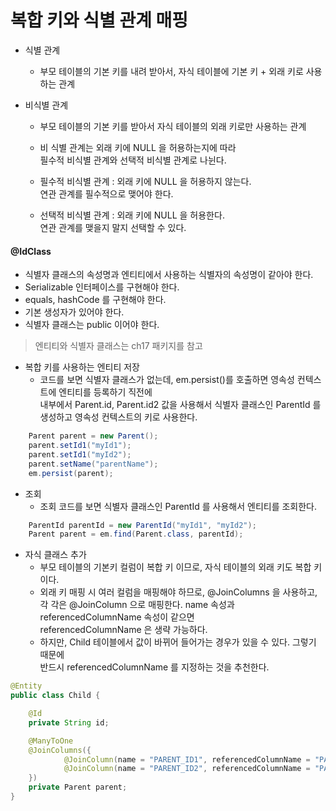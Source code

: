 # 복합 키와 식별 관계 매핑

- 식별 관계
    - 부모 테이블의 기본 키를 내려 받아서, 자식 테이블에 기본 키 + 외래 키로 사용하는 관계

- 비식별 관계
    - 부모 테이블의 기본 키를 받아서 자식 테이블의 외래 키로만 사용하는 관계
    - 비 식별 관계는 외래 키에 NULL 을 허용하는지에 따라<br>
    필수적 비식별 관계와 선택적 비식별 관계로 나뉜다.
    
    - 필수적 비식별 관계 : 외래 키에 NULL 을 허용하지 않는다.<br>
    연관 관계를 필수적으로 맺어야 한다.
    - 선택적 비식별 관계 : 외래 키에 NULL 을 허용한다.<br>
    연관 관계를 맺을지 말지 선택할 수 있다.
    
#### @IdClass
- 식별자 클래스의 속성명과 엔티티에서 사용하는 식별자의 속성명이 같아야 한다.
- Serializable 인터페이스를 구현해야 한다.
- equals, hashCode 를 구현해야 한다.
- 기본 생성자가 있어야 한다.
- 식별자 클래스는 public 이어야 한다.

> 엔티티와 식별자 클래스는 ch17 패키지를 참고

- 복합 키를 사용하는 엔티티 저장
    - 코드를 보면 식별자 클래스가 없는데, em.persist()를 호출하면 영속성 컨텍스트에 엔티티를 등록하기 직전에<br>
    내부에서 Parent.id, Parent.id2 값을 사용해서 식별자 클래스인 ParentId 를 생성하고 영속성 컨텍스트의 키로 사용한다.
```java
    Parent parent = new Parent();
    parent.setId1("myId1");
    parent.setId1("myId2");
    parent.setName("parentName");
    em.persist(parent);
```

- 조회
    - 조회 코드를 보면 식별자 클래스인 ParentId 를 사용해서 엔티티를 조회한다.
```java
    ParentId parentId = new ParentId("myId1", "myId2");
    Parent parent = em.find(Parent.class, parentId);
```

- 자식 클래스 추가
    - 부모 테이블의 기본키 컬럼이 복합 키 이므로, 자식 테이블의 외래 키도 복합 키이다.
    - 외래 키 매핑 시 여러 컬럼을 매핑해야 하므로, @JoinColumns 을 사용하고,<br>
    각 각은 @JoinColumn 으로 매핑한다. name 속성과 referencedColumnName 속성이 같으면<br>
    referencedColumnName 은 생략 가능하다.
    - 하지만, Child 테이블에서 값이 바뀌어 들어가는 경우가 있을 수 있다. 그렇기 때문에 <br>
    반드시 referencedColumnName 를 지정하는 것을 추천한다.
```java
@Entity
public class Child {

    @Id
    private String id;

    @ManyToOne
    @JoinColumns({
            @JoinColumn(name = "PARENT_ID1", referencedColumnName = "PARENT_ID1"),
            @JoinColumn(name = "PARENT_ID2", referencedColumnName = "PARENT_ID2")
    })
    private Parent parent;
}
```